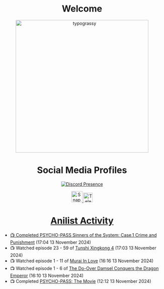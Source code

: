 <div align="center">

# Welcome
<a href="https://github.com/kawarimidoll/typograssy">
    <img alt="typograssy" src="https://typograssy.deno.dev/api?text=%E3%82%88%E3%81%86%E3%81%93%E3%81%9D%E3%81%BF%E3%81%AA%E3%81%95%E3%82%93%20-%20Sheby--&&l0=none&l1=82d9d0&l2=027353&l3=038c4c&l4=01402e&bg=none&frame=none&speed=100&comment=" width="421.99">
</a>

</div>

<div align="center">

# Social Media Profiles

[![Discord Presence](https://lanyard.cnrad.dev/api/612532963938271232)](https://discord.com/users/612532963938271232)


<a href="https://www.snapchat.com/add/a.sheby" title="Snapchat Profile">
    <img src="https://www.freepnglogos.com/uploads/snapchat-logo-png-0.png" width="35" alt="Snapchat Logo" />


<a href="https://t.me/ASheby" title="Telegram Profile">
    <img src="https://www.freepnglogos.com/uploads/telegram-logo-png-0.png" width="30" alt="Telegram Logo" />


</div>

<div align="center">

# Anilist Activity

</div>

<!-- ANILIST_ACTIVITY:start -->

-   📺 Completed [PSYCHO-PASS Sinners of the System: Case.1 Crime and Punishment](https://anilist.co/anime/102649) (17:04 13 November 2024)
-   📺 Watched episode 23 - 59 of [Tunshi Xingkong 4](https://anilist.co/anime/166219) (17:03 13 November 2024)
-   📺 Watched episode 1 - 11 of [Murai In Love](https://anilist.co/anime/150930) (16:16 13 November 2024)
-   📺 Watched episode 1 - 6 of [The Do-Over Damsel Conquers the Dragon Emperor](https://anilist.co/anime/164299) (16:10 13 November 2024)
-   📺 Completed [PSYCHO-PASS: The Movie](https://anilist.co/anime/20514) (12:12 13 November 2024)

<!-- ANILIST_ACTIVITY:end -->
